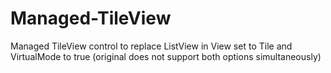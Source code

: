 Managed-TileView
================

Managed TileView control to replace ListView in View set to Tile and VirtualMode to true (original does not support both options simultaneously)
